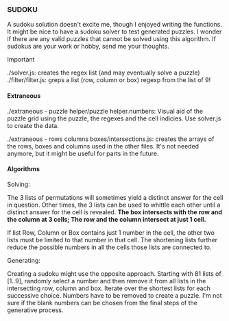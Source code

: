 ### SUDOKU

A sudoku solution doesn't excite me, though I enjoyed writing the functions. It might be nice to have a sudoku solver to test generated puzzles. I wonder if there are any valid puzzles that cannot be solved using this algorithm. If sudokus are your work or hobby, send me your thoughts.


> [!IMPORTANT]
> ./solver.js: creates the regex list (and may eventually solve a puzzle) <br />
> ./filter/filter.js: greps a list (row, column or box) regexp from the list of 9!



#### Extraneous

./extraneous - puzzle helper/puzzle helper.numbers: Visual aid of the puzzle grid using the puzzle, the regexes and the cell indicies. Use solver.js to create the data.

./extraneous - rows columns boxes/intersections.js: creates the arrays of the rows, boxes and columns used in the other files. It's not needed anymore, but it might be useful for parts in the future.


#### Algorithms

Solving:

The 3 lists of permutations will sometimes yield a distinct answer for the cell in question. Other times, the 3 lists can be used to whittle each other until a distinct answer for the cell is revealed. **The box intersects with the row and the column at 3 cells; The row and the column intersect at just 1 cell.**

If list Row, Column or Box contains just 1 number in the cell, the other two lists must be limited to that number in that cell. The shortening lists further reduce the possible numbers in all the cells those lists are connected to.

Generating:

Creating a sudoku might use the opposite approach. Starting with 81 lists of [1..9], randomly select a number and then remove it from all lists in the intersecting row, column and box. Iterate over the shortest lists for each successive choice. Numbers have to be removed to create a puzzle. I'm not sure if the blank numbers can be chosen from the final steps of the generative process.